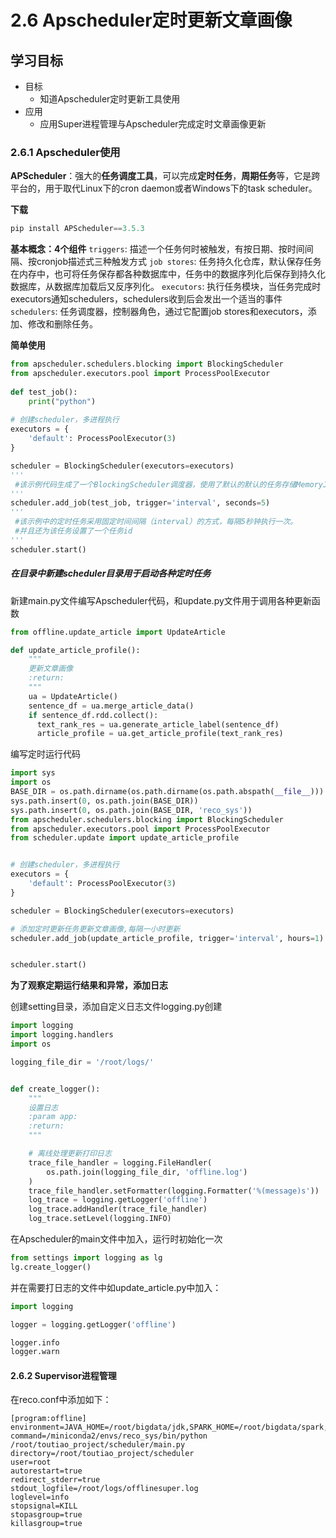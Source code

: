 # 2.6 Apscheduler定时更新文章画像

## 学习目标

- 目标
  - 知道Apscheduler定时更新工具使用
- 应用
  - 应用Super进程管理与Apscheduler完成定时文章画像更新

### 2.6.1 Apscheduler使用

**APScheduler**：强大的**任务调度工具**，可以完成**定时任务**，**周期任务**等，它是跨平台的，用于取代Linux下的cron daemon或者Windows下的task scheduler。

**下载**

```python
pip install APScheduler==3.5.3
```

**基本概念：4个组件**
 `triggers`: 描述一个任务何时被触发，有按日期、按时间间隔、按cronjob描述式三种触发方式
 `job stores`: 任务持久化仓库，默认保存任务在内存中，也可将任务保存都各种数据库中，任务中的数据序列化后保存到持久化数据库，从数据库加载后又反序列化。
 `executors`: 执行任务模块，当任务完成时executors通知schedulers，schedulers收到后会发出一个适当的事件
 `schedulers`: 任务调度器，控制器角色，通过它配置job stores和executors，添加、修改和删除任务。

**简单使用**

```python
from apscheduler.schedulers.blocking import BlockingScheduler
from apscheduler.executors.pool import ProcessPoolExecutor
 
def test_job():
    print("python")
 
# 创建scheduler，多进程执行
executors = {
    'default': ProcessPoolExecutor(3)
}

scheduler = BlockingScheduler(executors=executors)
'''
 #该示例代码生成了一个BlockingScheduler调度器，使用了默认的默认的任务存储MemoryJobStore，以及默认的执行器ThreadPoolExecutor，并且最大线程数为10。
'''
scheduler.add_job(test_job, trigger='interval', seconds=5)
'''
 #该示例中的定时任务采用固定时间间隔（interval）的方式，每隔5秒钟执行一次。
 #并且还为该任务设置了一个任务id
'''
scheduler.start()
```

##### 在目录中新建scheduler目录用于启动各种定时任务

新建main.py文件编写Apscheduler代码，和update.py文件用于调用各种更新函数

```python
from offline.update_article import UpdateArticle

def update_article_profile():
    """
    更新文章画像
    :return:
    """
    ua = UpdateArticle()
    sentence_df = ua.merge_article_data()
    if sentence_df.rdd.collect():
      text_rank_res = ua.generate_article_label(sentence_df)
      article_profile = ua.get_article_profile(text_rank_res)
```

编写定时运行代码

```python
import sys
import os
BASE_DIR = os.path.dirname(os.path.dirname(os.path.abspath(__file__)))
sys.path.insert(0, os.path.join(BASE_DIR))
sys.path.insert(0, os.path.join(BASE_DIR, 'reco_sys'))
from apscheduler.schedulers.blocking import BlockingScheduler
from apscheduler.executors.pool import ProcessPoolExecutor
from scheduler.update import update_article_profile


# 创建scheduler，多进程执行
executors = {
    'default': ProcessPoolExecutor(3)
}

scheduler = BlockingScheduler(executors=executors)

# 添加定时更新任务更新文章画像,每隔一小时更新
scheduler.add_job(update_article_profile, trigger='interval', hours=1)


scheduler.start()
```

**为了观察定期运行结果和异常，添加日志**

创建setting目录，添加自定义日志文件logging.py创建

```python
import logging
import logging.handlers
import os

logging_file_dir = '/root/logs/'


def create_logger():
    """
    设置日志
    :param app:
    :return:
    """

    # 离线处理更新打印日志
    trace_file_handler = logging.FileHandler(
        os.path.join(logging_file_dir, 'offline.log')
    )
    trace_file_handler.setFormatter(logging.Formatter('%(message)s'))
    log_trace = logging.getLogger('offline')
    log_trace.addHandler(trace_file_handler)
    log_trace.setLevel(logging.INFO)
```

在Apscheduler的main文件中加入，运行时初始化一次

```python
from settings import logging as lg
lg.create_logger()
```

并在需要打日志的文件中如update_article.py中加入：

```python
import logging

logger = logging.getLogger('offline')

logger.info
logger.warn
```

#### 2.6.2 Supervisor进程管理

在reco.conf中添加如下：

```shell
[program:offline]
environment=JAVA_HOME=/root/bigdata/jdk,SPARK_HOME=/root/bigdata/spark,HADOOP_HOME=/root/bigdata/hadoop,PYSPARK_PYTHON=/miniconda2/envs/reco_sys/bin/python,PYSPARK_DRIVER_PYTHON=/miniconda2/envs/reco_sys/bin/python
command=/miniconda2/envs/reco_sys/bin/python /root/toutiao_project/scheduler/main.py
directory=/root/toutiao_project/scheduler
user=root
autorestart=true
redirect_stderr=true
stdout_logfile=/root/logs/offlinesuper.log
loglevel=info
stopsignal=KILL
stopasgroup=true
killasgroup=true
```

